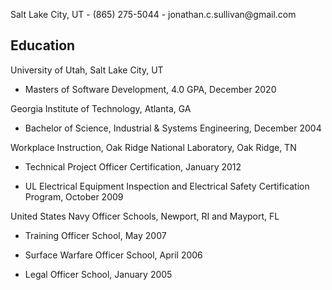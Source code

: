 Salt Lake City, UT - (865) 275-5044 - jonathan.c.sullivan\@gmail.com

## Education

University of Utah, Salt Lake City, UT

-   Masters of Software Development, 4.0 GPA, December 2020

Georgia Institute of Technology, Atlanta, GA

-   Bachelor of Science, Industrial & Systems Engineering, December 2004

Workplace Instruction, Oak Ridge National Laboratory, Oak Ridge, TN

-   Technical Project Officer Certification, January 2012

-   UL Electrical Equipment Inspection and Electrical Safety Certification Program, October 2009

United States Navy Officer Schools, Newport, RI and Mayport, FL

-   Training Officer School, May 2007

-   Surface Warfare Officer School, April 2006

-   Legal Officer School, January 2005

<!--
**jcsullivan/jcsullivan** is a ✨ _special_ ✨ repository because its `README.md` (this file) appears on your GitHub profile.

Here are some ideas to get you started:

- 🔭 I’m currently working on ...
- 🌱 I’m currently learning ...
- 👯 I’m looking to collaborate on ...
- 🤔 I’m looking for help with ...
- 💬 Ask me about ...
- 📫 How to reach me: ...
- 😄 Pronouns: ...
- ⚡ Fun fact: ...
-->
